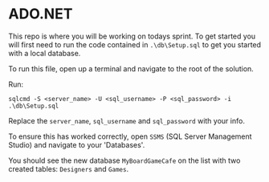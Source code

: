 # ADO.NET

This repo is where you will be working on todays sprint. To get started you will first need to run the code contained in `.\db\Setup.sql` to get you started with a local database.

To run this file, open up a terminal and navigate to the root of the solution.

Run:

```
sqlcmd -S <server_name> -U <sql_username> -P <sql_password> -i .\db\Setup.sql 
```

Replace the `server_name`, `sql_username` and `sql_password` with your info.

To ensure this has worked correctly, open `SSMS` (SQL Server Management Studio) and navigate to your 'Databases'. 

You should see the new database `MyBoardGameCafe` on the list with two created tables: `Designers` and `Games`.